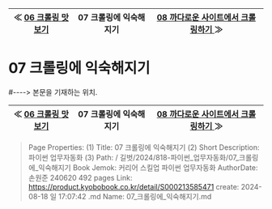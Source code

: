 
| ≪ [ 06 크롤링 맛보기 ](/길벗/2024/818-파이썬_업무자동화/06_크롤링_맛보기) | 07 크롤링에 익숙해지기 | [ 08 까다로운 사이트에서 크롤링하기 ](/길벗/2024/818-파이썬_업무자동화/08_까다로운_사이트에서_크롤링하기) ≫ |
|:----:|:----:|:----:|

# 07 크롤링에 익숙해지기
#----> 본문을 기재하는 위치.



| ≪ [ 06 크롤링 맛보기 ](/길벗/2024/818-파이썬_업무자동화/06_크롤링_맛보기) | 07 크롤링에 익숙해지기 | [ 08 까다로운 사이트에서 크롤링하기 ](/길벗/2024/818-파이썬_업무자동화/08_까다로운_사이트에서_크롤링하기) ≫ |
|:----:|:----:|:----:|

> Page Properties:
> (1) Title: 07 크롤링에 익숙해지기
> (2) Short Description: 파이썬 업무자동화
> (3) Path: / 길벗/2024/818-파이썬_업무자동화/07_크롤링에_익숙해지기
> Book Jemok: 커리어 스킬업 파이썬 업무자동화
> AuthorDate: 손원준 240620 492 pages
> Link: https://product.kyobobook.co.kr/detail/S000213585471
> create: 2024-08-18 일 17:07:42
> .md Name: 07_크롤링에_익숙해지기.md

